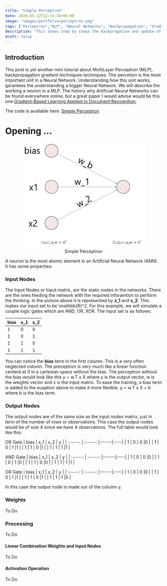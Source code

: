 ```yaml
---
title: "Simple Perceptron"
date: 2020-05-12T12:14:34+06:00
image: "images/portfolio/perceptron.png"
tags: ["Perceptron","MLP", "Neural Networks", "Backpropagation", "Gradient"]
description: "This shows step by steps the backprogation and update of the gradient."
draft: false
---
```


## Introduction

This post is yet another mini tutorial about MultiLayer Perceptron (MLP), backpropagation gradient techniques techniques. The percetion is the most important unit in a Neural Network. Understanding how this unit works, garantees the understanding a bigger Neural Network. We will describe the working a neuron in a MLP. The history why Artificial Neural Networks can be found everywhere online, but a great paper I would advise would be this one [Gradient-Based Learning Applied to Document Recognition](http://yann.lecun.com/exdb/publis/pdf/lecun-01a.pdf). 

The code is available here: [Simple Perceptron](https://github.com/juliennyambal/perceptron_analytics)


# Opening ...

<center>
<figure>
    <a href="intial_perceptron">
    <img src="../../../public/images/portfolio/perceptron_example.png" alt="Example Perceptron" class="center"/>
    </a>
    <figcaption>Simple Perceptron</figcaption>
</figure>
</center>

A neuron is the most atomic element in an Artificial Neural Network (ANN). It has some properties:

### Input Nodes
The Input Nodes or Input matrix, are the static nodes in the networks. There are the ones feeding the network with the required inforamtion to perform the thinking. In the picture above it is represented by **x_1** and **x_2**. This makes our input set to be \mathbb{R}^2. For this example, we will simulate a couple logic gates which are AND, OR, XOR. The input set is as follows:

| bias    | x_1   | x_2 |
| ----- | ----- |-----|
| 1       | 0       |  0  |
| 1       | 0       |  1  |
| 1       | 1       |  0  |
| 1       | 1       |  1  |

You can notice the **bias** term in the first column. This is a very often neglected column. The preceptron is very much like a linear function centerd at *0* in a cartesian space without the bias. The perceptron without the bias would look like this y = w.T x X where y is the output vector, w is the weights vector and x is the input matrix. To ease the training, a bias term is added to the euqation above to make it more flexible: y = w.T x X + b where b is the bias term.

### Output Nodes
The output nodes are of the same size as the input nodes matrix, just in term of the number of rows or observations. This case the output nodes would be of size 4 since we have 4 observations. The full table would look like this: 

OR Gate
| bias    | x_1     | x_2   | y   |
| :-----: | :-----: |:-----:|:---:|
| 1       | 0       |  0    |0    |
| 1       | 0       |  1    |1    |
| 1       | 1       |  0    |1    |
| 1       | 1       |  1    |1    |


AND Gate
| bias    | x_1     | x_2   | y   |
| :-----: | :-----: |:-----:|:---:|
| 1       | 0       |  0    |0    |
| 1       | 0       |  1    |0    |
| 1       | 1       |  0    |0    |
| 1       | 1       |  1    |1    |

OR Gate
| bias    | x_1     | x_2   | y   |
| :-----: | :-----: |:-----:|:---:|
| 1       | 0       |  0    |0    |
| 1       | 0       |  1    |1    |
| 1       | 1       |  0    |1    |
| 1       | 1       |  1    |0    |

In this case the output node is made out of the column y.

### Weights
To Do

### Processing
To Do
#### Linear Combination Weights and Input Nodes
To Do
#### Activation Operation
To Do
